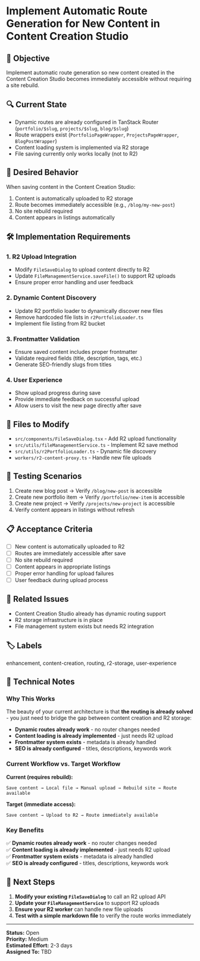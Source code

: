 # Implement Automatic Route Generation for New Content in Content Creation Studio

## 🎯 **Objective**
Implement automatic route generation so new content created in the Content Creation Studio becomes immediately accessible without requiring a site rebuild.

## 🔍 **Current State**
- Dynamic routes are already configured in TanStack Router (`portfolio/$slug`, `projects/$slug`, `blog/$slug`)
- Route wrappers exist (`PortfolioPageWrapper`, `ProjectsPageWrapper`, `BlogPostWrapper`)
- Content loading system is implemented via R2 storage
- File saving currently only works locally (not to R2)

## 🚀 **Desired Behavior**
When saving content in the Content Creation Studio:
1. Content is automatically uploaded to R2 storage
2. Route becomes immediately accessible (e.g., `/blog/my-new-post`)
3. No site rebuild required
4. Content appears in listings automatically

## 🛠️ **Implementation Requirements**

### 1. **R2 Upload Integration**
- Modify `FileSaveDialog` to upload content directly to R2
- Update `FileManagementService.saveFile()` to support R2 uploads
- Ensure proper error handling and user feedback

### 2. **Dynamic Content Discovery**
- Update R2 portfolio loader to dynamically discover new files
- Remove hardcoded file lists in `r2PortfolioLoader.ts`
- Implement file listing from R2 bucket

### 3. **Frontmatter Validation**
- Ensure saved content includes proper frontmatter
- Validate required fields (title, description, tags, etc.)
- Generate SEO-friendly slugs from titles

### 4. **User Experience**
- Show upload progress during save
- Provide immediate feedback on successful upload
- Allow users to visit the new page directly after save

## 📁 **Files to Modify**
- `src/components/FileSaveDialog.tsx` - Add R2 upload functionality
- `src/utils/fileManagementService.ts` - Implement R2 save method
- `src/utils/r2PortfolioLoader.ts` - Dynamic file discovery
- `workers/r2-content-proxy.ts` - Handle new file uploads

## 🧪 **Testing Scenarios**
1. Create new blog post → Verify `/blog/new-post` is accessible
2. Create new portfolio item → Verify `/portfolio/new-item` is accessible
3. Create new project → Verify `/projects/new-project` is accessible
4. Verify content appears in listings without refresh

## 📋 **Acceptance Criteria**
- [ ] New content is automatically uploaded to R2
- [ ] Routes are immediately accessible after save
- [ ] No site rebuild required
- [ ] Content appears in appropriate listings
- [ ] Proper error handling for upload failures
- [ ] User feedback during upload process

## 🔗 **Related Issues**
- Content Creation Studio already has dynamic routing support
- R2 storage infrastructure is in place
- File management system exists but needs R2 integration

## 🏷️ **Labels**
enhancement, content-creation, routing, r2-storage, user-experience

## 📝 **Technical Notes**

### **Why This Works**
The beauty of your current architecture is that **the routing is already solved** - you just need to bridge the gap between content creation and R2 storage:

- **Dynamic routes already work** - no router changes needed
- **Content loading is already implemented** - just needs R2 upload
- **Frontmatter system exists** - metadata is already handled
- **SEO is already configured** - titles, descriptions, keywords work

### **Current Workflow vs. Target Workflow**

**Current (requires rebuild):**
```
Save content → Local file → Manual upload → Rebuild site → Route available
```

**Target (immediate access):**
```
Save content → Upload to R2 → Route immediately available
```

### **Key Benefits**
✅ **Dynamic routes already work** - no router changes needed  
✅ **Content loading is already implemented** - just needs R2 upload  
✅ **Frontmatter system exists** - metadata is already handled  
✅ **SEO is already configured** - titles, descriptions, keywords work  

## 🚀 **Next Steps**
1. **Modify your existing `FileSaveDialog`** to call an R2 upload API
2. **Update your `FileManagementService`** to support R2 uploads
3. **Ensure your R2 worker** can handle new file uploads
4. **Test with a simple markdown file** to verify the route works immediately

---

**Status:** Open  
**Priority:** Medium  
**Estimated Effort:** 2-3 days  
**Assigned To:** TBD

